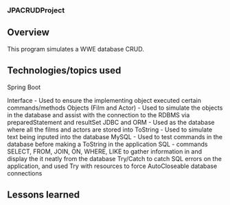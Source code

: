 ### JPACRUDProject

## Overview
This program simulates a WWE database CRUD.

## Technologies/topics used
Spring Boot

Interface - Used to ensure the implementing object executed certain commands/methods
Objects (Film and Actor) - Used to simulate the objects in the database and assist with the connection to the RDBMS via preparedStatement and resultSet
JDBC and ORM - Used as the database where all the films and actors are stored into
ToString - Used to simulate text being inputed into the database
MySQL - Used to test commands in the database before making a ToString in the application
SQL - commands SELECT, FROM, JOIN, ON, WHERE, LIKE to gather information in and display the it neatly from the database
Try/Catch to catch SQL errors on the application, and used Try with resources to force AutoCloseable database connections
## Lessons learned
